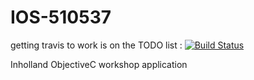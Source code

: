 IOS-510537 
=====================

getting travis to work is on the TODO list : [![Build Status](https://travis-ci.org/SHoogland/IOS-510537.svg?branch=master)](https://travis-ci.org/SHoogland/IOS-510537)

Inholland ObjectiveC workshop application
